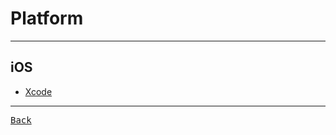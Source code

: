 # Platform

---

## iOS

- [Xcode](https://developer.apple.com/xcode/)

---

[<kbd> Back </kbd>](./../readme.md)
